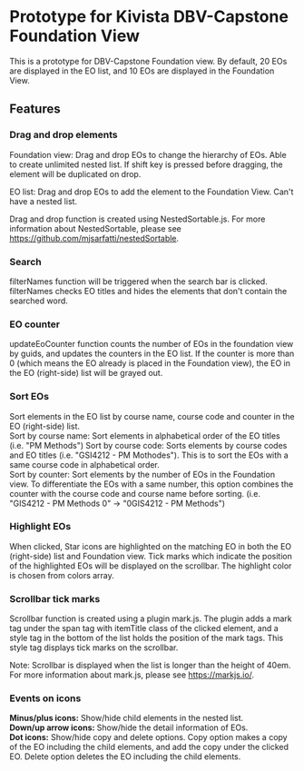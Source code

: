 # Prototype for Kivista DBV-Capstone Foundation View

This is a prototype for DBV-Capstone Foundation view. By default, 20 EOs are displayed in the EO list, and 10 EOs are displayed in the Foundation View.


## Features

### Drag and drop elements
Foundation view:
Drag and drop EOs to change the hierarchy of EOs. Able to create unlimited nested list. If shift key is pressed before dragging, the element will be duplicated on drop.

EO list:
Drag and drop EOs to add the element to the Foundation View. Can't have a nested list.

Drag and drop function is created using NestedSortable.js. For more information about NestedSortable, please see https://github.com/mjsarfatti/nestedSortable.

### Search
filterNames function will be triggered when the search bar is clicked. filterNames checks EO titles and hides the elements that don't contain the searched word. 

### EO counter
updateEoCounter function counts the number of EOs in the foundation view by guids, and updates the counters in the EO list. If the counter is more than 0 (which means the EO already is placed in the Foundation view), the EO in the EO (right-side) list will be grayed out.

### Sort EOs
Sort elements in the EO list by course name, course code and counter in the EO (right-side) list.  
Sort by course name: Sort elements in alphabetical order of the EO titles (i.e. "PM Methods")
Sort by course code: Sorts elements by course codes and EO titles (i.e. "GSI4212 - PM Mothodes"). This is to sort the EOs with a same course code in alphabetical order.  
Sort by counter: Sort elements by the number of EOs in the Foundation view. To differentiate the EOs with a same number, this option combines the counter with the course code and course name before sorting. (i.e. "GIS4212 - PM Methods 0" -> "0GIS4212 - PM Methods")

### Highlight EOs
When clicked, Star icons are highlighted on the matching EO in both the EO (right-side) list and Foundation view. Tick marks which indicate the position of the highlighted EOs will be displayed on the scrollbar. The highlight color is chosen from colors array. 

### Scrollbar tick marks
Scrollbar function is created using a plugin mark.js. The plugin adds a mark tag under the span tag with itemTitle class of the clicked element, and a style tag in the bottom of the list holds the position of the mark tags. This style tag displays tick marks on the scrollbar.

Note: Scrollbar is displayed when the list is longer than the height of 40em.  
For more information about mark.js, please see https://markjs.io/. 

### Events on icons
**Minus/plus icons:** Show/hide child elements in the nested list.  
**Down/up arrow icons:** Show/hide the detail information of EOs.  
**Dot icons:** Show/hide copy and delete options. Copy option makes a copy of the EO including the child elements, and add the copy under the clicked EO. Delete option deletes the EO including the child elements.

